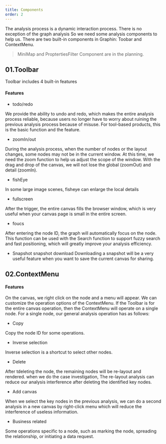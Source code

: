 ```yaml
---
title: Components 
order: 2
---
```


The analysis process is a dynamic interaction process. There is no exception of the graph analysis So we need some analysis components to help us. There are two built-in components in Graphin: Toobar and ContextMenu.

> MiniMap and ProptertiesFilter Component are in the planning.

## 01.Toolbar

Toolbar includes 4 built-in features

#### Features

-   todo/redo

We provide the ability to undo and redo, which makes the entire analysis process reliable, because users no longer have to worry about ruining the previous analysis process because of misuse. For tool-based products, this is the basic function and the feature.

-   zoomIn/out 

During the analysis process, when the number of nodes or the layout changes, some nodes may not be in the current window. At this time, we need the zoom function to help us adjust the scope of the window. With the drag and drop of the canvas, we will not lose the global (zoomOut) and detail (zoomIn).

-   fishEye

In some large image scenes, fisheye can enlarge the local details

-   fullscreen

After the trigger, the entire canvas fills the browser window, which is very useful when your canvas page is small in the entire screen.

-   foucs

After entering the node ID, the graph will automatically focus on the node. This function can be used with the Search function to support fuzzy search and fast positioning, which will greatly improve your analysis efficiency.

-   Snapshot  snapshot download
    Downloading a snapshot will be a very useful feature when you want to save the current canvas for sharing.

## 02.ContextMenu 

#### Features

On the canvas, we right click on the node and a menu will appear. We can customize the operation options of the ContextMenu. If the Toolbar is for the entire canvas operation, then the ContextMenu will operate on a single node. For a single node, our general analysis operation has as follows:

-   Copy

Copy the node ID for some operations.

-   Inverse selection

Inverse selection is a shortcut to select other nodes.

-   Delete

After tdeleting the node, the remaining nodes will be re-layout and rendered. when we do the case investigation, The re-layout analysis can reduce our analysis interference after deleting the identified key nodes.

-   Add canvas

When we select the key nodes in the previous analysis, we can do a second analysis in a new canvas by right-click menu which will reduce the interference of useless information.


-   Business related

Some operations specific to a node, such as marking the node, spreading the relationship, or initiating a data request.
